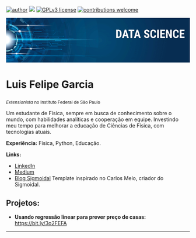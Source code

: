 [![author](https://img.shields.io/badge/-Autor-red)](https://www.linkedin.com/in/luis-felipe-de-sousa-garcia/) [![](https://img.shields.io/badge/python-3.7+-blue.svg)](https://www.python.org/downloads/release/python-365/) [![GPLv3 license](https://img.shields.io/badge/License-GPLv3-blue.svg)](http://perso.crans.org/besson/LICENSE.html) [![contributions welcome](https://img.shields.io/badge/contributions-welcome-brightgreen.svg?style=flat)](https://github.com/LuisFelipeGarcia2001/data-science/issues)

<p align="center">
  <img src="banner.png" >
</p>

# Luis Felipe Garcia
<sub>*Extensionista* no Instituto Federal de São Paulo</sub>

Um estudante de Física, sempre em busca de conhecimento sobre o mundo, com habilidades analíticas e cooperação em equipe. Investindo meu tempo para melhorar a educação de Ciências de Física, com tecnologias atuais.

**Experiência:** Física, Python, Educação.

**Links:**
* [LinkedIn](https://www.linkedin.com/in/carlosfab)
* [Medium](https://medium.com/@felipe.lfsg)
* [Blog Sigmoidal](http://sigmoidal.ai) Template inspirado no Carlos Melo, criador do Sigmoidal.


## Projetos:
* **Usando regressão linear para prever preço de casas:** https://bit.ly/3o2FEFA

---
